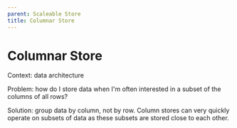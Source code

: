 ```yaml
---
parent: Scaleable Store
title: Columnar Store
---
```

Columnar Store
===

Context: data architecture

Problem: how do I store data when I'm often interested in a subset of the columns of all rows?

Solution: group data by column, not by row. Column stores can very quickly operate on subsets of data as these subsets are stored close to each other.
